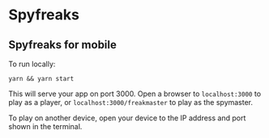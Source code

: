 # Spyfreaks

## Spyfreaks for mobile

To run locally:

```
yarn && yarn start
```

This will serve your app on port 3000. Open a browser to `localhost:3000` to
play as a player, or `localhost:3000/freakmaster` to play as the spymaster.

To play on another device, open your device to the IP address and port shown in
the terminal.
